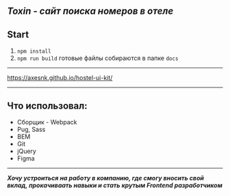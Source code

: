 *Toxin - сайт поиска номеров в отеле*
---
## Start 
1) `npm install`
2) `npm run build`
готовые файлы собираются в папке `docs`

---
https://axesnk.github.io/hostel-ui-kit/

---
Что использовал:
---
* Сборщик - Webpack
* Pug, Sass
* BEM
* Git
* jQuery
* Figma
---
***Хочу устроиться на работу в компанию, где смогу вносить свой вклад, прокачиваать навыки и стать крутым Frontend разработчиком***